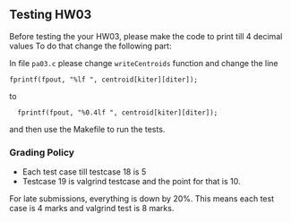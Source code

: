 ## Testing HW03
Before testing the your HW03, please make the code to print till 4 decimal values
To do that change the following part:

In file `pa03.c` please change `writeCentroids` function and change the line
``` 
fprintf(fpout, "%lf ", centroid[kiter][diter]); 

``` 
to
```
  fprintf(fpout, "%0.4lf ", centroid[kiter][diter]);
```

and then use the Makefile to run the tests.

### Grading Policy
* Each test case till testcase 18 is 5
* Testcase 19 is valgrind testcase and the point for that is 10.

For late submissions, everything is down by 20%. This means each test case is 4 marks and valgrind test is 8 marks.



